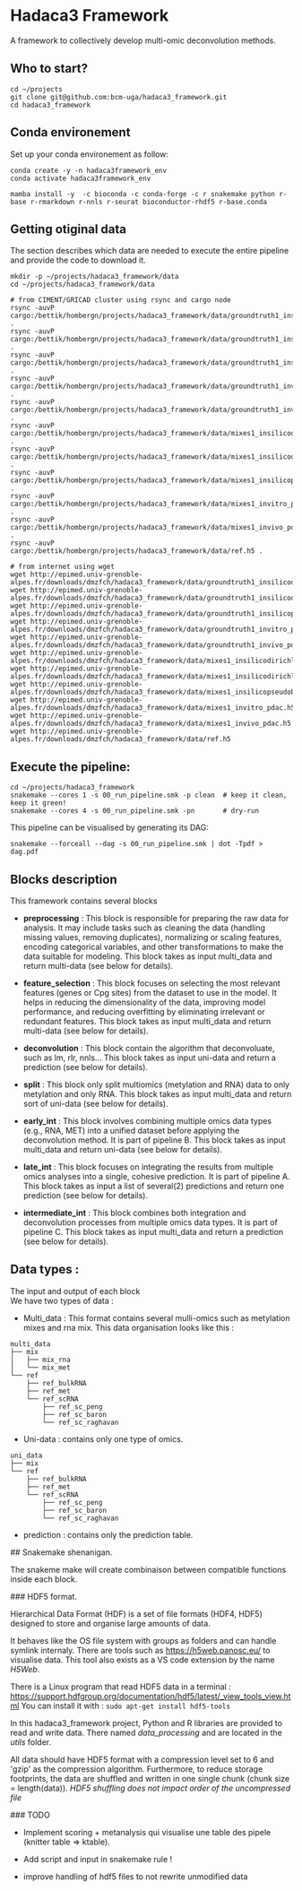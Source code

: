 # Hadaca3 Framework

A framework to collectively develop multi-omic deconvolution methods.

## Who to start?

```
cd ~/projects
git clone git@github.com:bcm-uga/hadaca3_framework.git
cd hadaca3_framework
```
## Conda environement

Set up your conda environement as follow:

```
conda create -y -n hadaca3framework_env
conda activate hadaca3framework_env

mamba install -y  -c bioconda -c conda-forge -c r snakemake python r-base r-rmarkdown r-nnls r-seurat bioconductor-rhdf5 r-base.conda
```
<!-- h5py -->

<!-- r-clue r-coda.base r-ggpubr bioconductor-complexheatmap bioconductor-mofa2 r-viridis r-magrittr r-dplyr r-nnls graphviz r-tictoc  graphviz python-kaleido tenacity plotly r-bisquerna r-extraDistr r-MASS r-EPIC r-fmsb bioconductor-toast bioconductor-omicade4 r-mixomics r-mixkernel rpy2 scikit-learn keras tensorflow bioconductor-viper bioconductor-ADImpute r-WGCNA r-see r-ggfortify -->

## Getting otiginal data

The section describes which data are needed to execute the entire pipeline and provide the code to download it.

```
mkdir -p ~/projects/hadaca3_framework/data
cd ~/projects/hadaca3_framework/data

# from CIMENT/GRICAD cluster using rsync and cargo node
rsync -auvP cargo:/bettik/hombergn/projects/hadaca3_framework/data/groundtruth1_insilicodirichletCopule_pdac.h5 .
rsync -auvP cargo:/bettik/hombergn/projects/hadaca3_framework/data/groundtruth1_insilicodirichletEMFA_pdac.h5 .
rsync -auvP cargo:/bettik/hombergn/projects/hadaca3_framework/data/groundtruth1_insilicopseudobulk_pdac.h5 . 
rsync -auvP cargo:/bettik/hombergn/projects/hadaca3_framework/data/groundtruth1_invitro_pdac.h5 .
rsync -auvP cargo:/bettik/hombergn/projects/hadaca3_framework/data/groundtruth1_invivo_pdac.h5 .
rsync -auvP cargo:/bettik/hombergn/projects/hadaca3_framework/data/mixes1_insilicodirichletCopule_pdac.h5 .
rsync -auvP cargo:/bettik/hombergn/projects/hadaca3_framework/data/mixes1_insilicodirichletEMFA_pdac.h5 .
rsync -auvP cargo:/bettik/hombergn/projects/hadaca3_framework/data/mixes1_insilicopseudobulk_pdac.h5 .
rsync -auvP cargo:/bettik/hombergn/projects/hadaca3_framework/data/mixes1_invitro_pdac.h5 .
rsync -auvP cargo:/bettik/hombergn/projects/hadaca3_framework/data/mixes1_invivo_pdac.h5 .
rsync -auvP cargo:/bettik/hombergn/projects/hadaca3_framework/data/ref.h5 .

# from internet using wget
wget http://epimed.univ-grenoble-alpes.fr/downloads/dmzfch/hadaca3_framework/data/groundtruth1_insilicodirichletCopule_pdac.h5
wget http://epimed.univ-grenoble-alpes.fr/downloads/dmzfch/hadaca3_framework/data/groundtruth1_insilicodirichletEMFA_pdac.h5
wget http://epimed.univ-grenoble-alpes.fr/downloads/dmzfch/hadaca3_framework/data/groundtruth1_insilicopseudobulk_pdac.h5 
wget http://epimed.univ-grenoble-alpes.fr/downloads/dmzfch/hadaca3_framework/data/groundtruth1_invitro_pdac.h5
wget http://epimed.univ-grenoble-alpes.fr/downloads/dmzfch/hadaca3_framework/data/groundtruth1_invivo_pdac.h5
wget http://epimed.univ-grenoble-alpes.fr/downloads/dmzfch/hadaca3_framework/data/mixes1_insilicodirichletCopule_pdac.h5
wget http://epimed.univ-grenoble-alpes.fr/downloads/dmzfch/hadaca3_framework/data/mixes1_insilicodirichletEMFA_pdac.h5
wget http://epimed.univ-grenoble-alpes.fr/downloads/dmzfch/hadaca3_framework/data/mixes1_insilicopseudobulk_pdac.h5
wget http://epimed.univ-grenoble-alpes.fr/downloads/dmzfch/hadaca3_framework/data/mixes1_invitro_pdac.h5
wget http://epimed.univ-grenoble-alpes.fr/downloads/dmzfch/hadaca3_framework/data/mixes1_invivo_pdac.h5
wget http://epimed.univ-grenoble-alpes.fr/downloads/dmzfch/hadaca3_framework/data/ref.h5
```
## Execute the pipeline: 

```
cd ~/projects/hadaca3_framework
snakemake --cores 1 -s 00_run_pipeline.smk -p clean  # keep it clean, keep it green!
snakemake --cores 4 -s 00_run_pipeline.smk -pn       # dry-run
```

This pipeline can be visualised by generating its DAG:
```
snakemake --forceall --dag -s 00_run_pipeline.smk | dot -Tpdf > dag.pdf
```

## Blocks description


This framework contains several blocks

- **preprocessing** :  This block is responsible for preparing the raw data for analysis. It may include tasks such as cleaning the data (handling missing values, removing duplicates), normalizing or scaling features, encoding categorical variables, and other transformations to make the data suitable for modeling. This block takes as input multi_data and return multi-data (see below for details).
  
- **feature_selection** : This block focuses on selecting the most relevant features (genes or Cpg sites) from the dataset to use in the model. It helps in reducing the dimensionality of the data, improving model performance, and reducing overfitting by eliminating irrelevant or redundant features. This block takes as input multi_data and return multi-data (see below for details).
  
- **deconvolution** : This block contain the algorithm that deconvoluate, such as lm, rlr, nnls...  This block takes as input uni-data and return a prediction (see below for details).
  
- **split** : This block only split multiomics (metylation and RNA) data to only metylation and only RNA.  This block takes as input multi_data and return sort of uni-data (see below for details).

- **early_int** : This block involves combining multiple omics data types (e.g., RNA, MET) into a unified dataset before applying the deconvolution method. It is part of pipeline B. This block takes as input multi_data and return uni-data (see below for details).
  
- **late_int** : This block focuses on integrating the results from multiple omics analyses into a single, cohesive prediction. It is part of pipeline A. This block takes as input a list of several(2) predictions and return one prediction (see below for details).
  
- **intermediate_int** :  This block combines both integration and deconvolution processes from multiple omics data types. It is part of pipeline C. This block takes as input multi_data and return a prediction (see below for details).


## Data types : 
The input and output of each block  
We have two types of data : 
 * Multi_data :  This format contains several mulli-omics such as metylation mixes and rna mix. This data organisation looks like this : 
```
multi_data
├── mix
│   ├── mix_rna
│   └── mix_met
└── ref
    ├── ref_bulkRNA
    ├── ref_met
    └── ref_scRNA
        ├── ref_sc_peng
        ├── ref_sc_baron
        └── ref_sc_raghavan
```
 * Uni-data : contains only one type of omics. 
```
uni_data
├── mix
└── ref
    ├── ref_bulkRNA
    ├── ref_met
    └── ref_scRNA
        ├── ref_sc_peng
        ├── ref_sc_baron
        └── ref_sc_raghavan
```
* prediction : contains only the prediction table. 

## Snakemake shenanigan. 

The snakeme make will create combinaison between compatible functions inside each block. 



### HDF5 format. 

Hierarchical Data Format (HDF) is a set of file formats (HDF4, HDF5) designed to store and organise large amounts of data. 

It behaves like the OS file system with groups as folders and can handle symlink internaly. 
There are tools such as https://h5web.panosc.eu/ to visualise data. This tool also exists as a VS code extension by the name *H5Web*. 

There is a Linux program that read HDF5 data in a terminal : 
https://support.hdfgroup.org/documentation/hdf5/latest/_view_tools_view.html
You can install it with : 
`sudo apt-get install hdf5-tools`

In this hadaca3_framework project, Python and R libraries are provided to read and write data. There named *data_processing* and are located in the *utils* folder.  

All data should have HDF5 format with a compression level set to 6 and 'gzip' as the compression algorithm. Furthermore, to reduce storage footprints, the data are shuffled and written in one single chunk (chunk size = length(data)). *HDF5 shuffling does not impact order of the uncompressed file*

### TODO 

* Implement scoring + metanalysis qui visualise une table des pipele (knitter table  => ktable). 


* Add script and input in snakemake rule !

* improve handling of hdf5 files to not rewrite unmodified data
